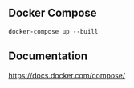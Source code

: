 ## Docker Compose

```
docker-compose up --buill
```

## Documentation
https://docs.docker.com/compose/
